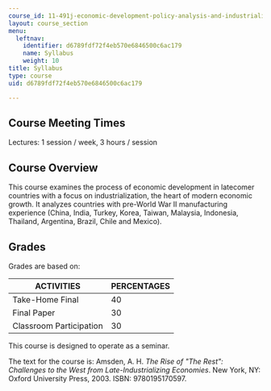 ```yaml
---
course_id: 11-491j-economic-development-policy-analysis-and-industrialization-fall-2004
layout: course_section
menu:
  leftnav:
    identifier: d6789fdf72f4eb570e6846500c6ac179
    name: Syllabus
    weight: 10
title: Syllabus
type: course
uid: d6789fdf72f4eb570e6846500c6ac179

---
```


Course Meeting Times
--------------------

Lectures: 1 session / week, 3 hours / session

Course Overview
---------------

This course examines the process of economic development in latecomer countries with a focus on industrialization, the heart of modern economic growth. It analyzes countries with pre-World War II manufacturing experience (China, India, Turkey, Korea, Taiwan, Malaysia, Indonesia, Thailand, Argentina, Brazil, Chile and Mexico).

Grades
------

Grades are based on:

| ACTIVITIES | PERCENTAGES |
| --- | --- |
| Take-Home Final | 40 |
| Final Paper | 30 |
| Classroom Participation | 30 

This course is designed to operate as a seminar.

The text for the course is: Amsden, A. H. _The Rise of "The Rest": Challenges to the West from Late-Industrializing Economies_. New York, NY: Oxford University Press, 2003. ISBN: 9780195170597.
